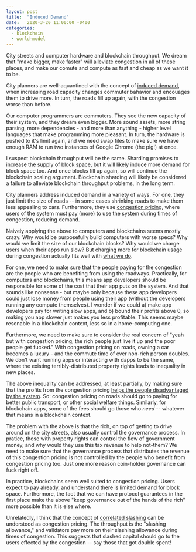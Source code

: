 ```yaml
---
layout: post
title:  "Induced Demand"
date:   2020-3-20 11:00:00 -0400
categories:
  - blockchain
  - world-model
---
```


City streets and computer hardware and blockchain throughput. We dream that "make bigger, make faster" will alleviate congestion in all of these places, and make our comute and compute as fast and cheap as we want it to be. 

City planners are well-aquantined with the concept of [induced demand](https://www.citylab.com/transportation/2018/09/citylab-university-induced-demand/569455/), when increasing road capacity changes commuter bahavior and encouages them to drive more. In turn, the roads fill up again, with the congestion worse than before. 

Our computer programmers are commuters. They see the new capacity of their system, and they dream even bigger. More sound assets, more string parsing, more dependencies - and more than anything - higher level languages that make programming more pleasant. In turn, the hardware is pushed to it's limit again, and we need swap files to make sure we have enough RAM to run two instances of Google Chrome (the pig!) at once.

I suspect blockchain throughput will be the same. Sharding promises to increase the supply of block space, but it will likely induce more demand for block space too. And once blocks fill up again, so will continue the blockchain scaling argument. Blockchain sharding will likely be considered a failure to alleviate blockchain throughput problems, in the long term. 

City planners address induced demand in a variety of ways. For one, they just limit the size of roads -- in some cases shrinking roads to make them less appealing to cars. Furthermore, they use [congestion pricing](https://en.wikipedia.org/wiki/Congestion_pricing), where users of the system must pay (more) to use the system during times of congestion, reducing demand. 

Naively applying the above to computers and blockchains seems mostly crazy. Why would be purposefully build computers with worse specs? Why would we limit the size of our blockchain blocks? Why would we charge users when their apps run slow?  But charging more for blockchain usage during congestion actually fits well with [what we do](https://bitinfocharts.com/comparison/bitcoin-transactionfees.html).

For one, we need to make sure that the people paying for the congestion are the people who are benefiting from using the roadways. Practically, for computers and blockchains, this means app developers should be responsible for some of the cost that their app puts on the system. And that sounds like nonsense - but maybe only because these app developers could just lose money from people using their app (without the developers running any compute themselves). I wonder if we could a) make app developers pay for writing slow apps, and b) bound their profits above 0, so making you app slower just makes you less profitable. This seems maybe resonable in a blockchain context, less so in a home-computing one. 

Furthermore, we need to make sure to consider the real concern of "yeah but with congestion pricing, the rich people just live it up and the poor people get fucked." With congestion pricing on roads, owning a car becomes a luxury - and the commute time of ever non-rich person doubles. We don't want running apps or interacting with dapps to be the same, where the existing terribly-distributed property rights leads to inequality in new places.

The above inequality can be addressed, at least partially, by making sure that the profits from the congestion pricing [helps the people disadvantaged by the system](https://barnabemonnot.com/thesis.pdf). So: congestion pricing on roads should go to paying for better public transport, or other social welfare things. Similarly, for blockchain apps, some of the fees should go those who _need_ -- whatever that means in a blockchain context.

The problem with the above is that the rich, on top of getting to drive around on the city streets, also usually control the governance process. In pratice, those with property rights can control the flow of government money, and why would they use this tax revenue to help not-them? We need to make sure that the governance process that distributes the revenue of this congestion pricing is not controlled by the people who benefit from congestion pricing too. Just one more reason coin-holder governance can fuck right off. 

In practice, blockchains seem well suited to congestion pricing. Users expect to pay already, and understand there is limited demand for block space. Furthermore, the fact that we can have protocol guarantees in the first place make the above "keep governance out of the hands of the rich" more possible than it is else where. 

Unrelatedly, I think that the concept of [correlated slashing](https://forum.cosmos.network/t/research-slashing-incentives-for-validator-decentralization/1835) can be understood as congestion pricing. The throughput is the "slashing allowance," and validators pay more on their slashing allowance during times of congestion. This suggests that slashed capital should go to the users effected by the congestion -- say those that got double spent! 